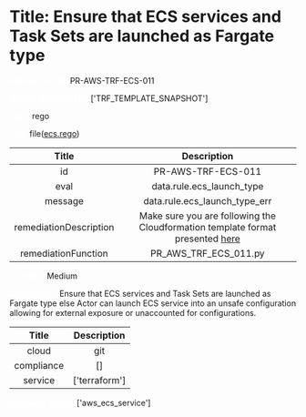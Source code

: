 



# Title: Ensure that ECS services and Task Sets are launched as Fargate type


***<font color="white">Master Test Id:</font>*** PR-AWS-TRF-ECS-011

***<font color="white">Master Snapshot Id:</font>*** ['TRF_TEMPLATE_SNAPSHOT']

***<font color="white">type:</font>*** rego

***<font color="white">rule:</font>*** file([ecs.rego])  
  
  
  
  

|Title|Description|
| :---: | :---: |
|id|PR-AWS-TRF-ECS-011|
|eval|data.rule.ecs_launch_type|
|message|data.rule.ecs_launch_type_err|
|remediationDescription|Make sure you are following the Cloudformation template format presented <a href='https://registry.terraform.io/providers/hashicorp/aws/latest/docs/resources/ecs_service#launch_type' target='_blank'>here</a>|
|remediationFunction|PR_AWS_TRF_ECS_011.py|


***<font color="white">Severity:</font>*** Medium

***<font color="white">Description:</font>*** Ensure that ECS services and Task Sets are launched as Fargate type else Actor can launch ECS service into an unsafe configuration allowing for external exposure or unaccounted for configurations.  
  
  

|Title|Description|
| :---: | :---: |
|cloud|git|
|compliance|[]|
|service|['terraform']|


***<font color="white">Resource Types:</font>*** ['aws_ecs_service']


[ecs.rego]: https://github.com/prancer-io/prancer-compliance-test/tree/master/aws/terraform/ecs.rego
